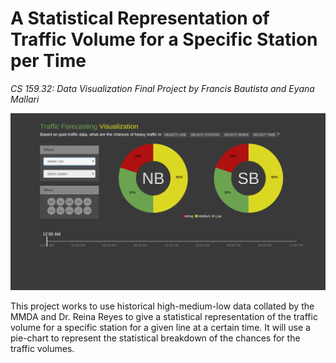 
# A Statistical Representation of Traffic Volume for a Specific Station per Time
*CS 159.32: Data Visualization Final Project by Francis Bautista and Eyana Mallari*

![System Screenshot](/fig/screenshot.png)

This project works to use historical high-medium-low data collated by the MMDA and Dr. Reina Reyes to give a statistical representation of the traffic volume for a specific station for a given line at a certain time. It will use a pie-chart to represent the statistical breakdown of the chances for the traffic volumes.
